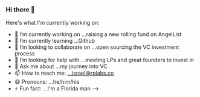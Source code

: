 ### Hi there 👋

Here's what I'm currently working on:

- 🔭 I’m currently working on ...raising a new rolling fund on AngelList
- 🌱 I’m currently learning ...Github
- 👯 I’m looking to collaborate on ...open sourcing the VC investment process
- 🤔 I’m looking for help with ...meeting LPs and great founders to invest in
- 💬 Ask me about ...my journey into VC
- 📫 How to reach me: ...israel@rplabs.co
- 😄 Pronouns: ...he/him/his
- ⚡ Fun fact: ...I'm a Florida man
-->

